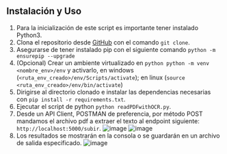 ## Instalación y Uso
1. Para la inicialización de este script es importante tener instalado Python3.
2. Clona el repositorio desde [GitHub](https://github.com/RicardoJGM/ocrReadPDF.git) con el comando `git clone`.
3. Asegurarse de tener instalado pip con el siguiente comando `python -m ensurepip --upgrade`
4. (Opcional) Crear un ambiente virtualizado en `python python -m venv <nombre_env>/env` y activarlo, en windows (`<ruta_env_creado>/env/Scripts/activate`); en linux (`source <ruta_env_creado>/env/bin/activate`)
5. Dirigirse al directorio clonado e instalar las dependencias necesarias con `pip install -r requirements.txt`.
6. Ejecutar el script de python `python readPDFwithOCR.py`.
7. Desde un API Client, POSTMAN de preferencia, por método POST mandamos el archivo pdf a extraer el texto al endpoint siguiente: `http://localhost:5000/subir`.
![image](https://github.com/RicardoJGM/ocrReadPDF/assets/112904134/602032a2-e237-4c77-9e12-d0a576badf3b)
![image](https://github.com/RicardoJGM/ocrReadPDF/assets/112904134/2e6fdbb9-f1f4-415b-a6f8-32c438e82e3f)
8. Los resultados se mostrarán en la consola o se guardarán en un archivo de salida especificado.
![image](https://github.com/RicardoJGM/ocrReadPDF/assets/112904134/17bcb990-9c48-425d-9f72-a3300c9add5b)
